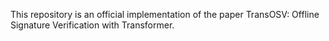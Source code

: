 This repository is an official implementation of the paper TransOSV: Offline Signature Verification with Transformer.
